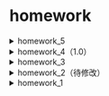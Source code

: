 # homework
<details>
  <summary>homework_5</summary>
  
# 降低未成年人犯罪率，切忌通过下调刑事责任年龄“一刀切” 
  
&emsp;&emsp;在知乎平台键入“未成年人犯罪”，位列榜首的问题即“未成年人保护法修订草案、预防未成年人犯罪法修订草案征集意见，你有什么想要提出的”，把支持修改刑法的回答包括在内，近**90%** 的答主支持修改现行政策，同时**超过半数**评论对我国法律制度持悲观态度，认为“提归提，能否改是另一码事”，且看前者，为什么大家呼吁修改现行政策呢？

&emsp;&emsp;不妨一探现行未成年人犯罪判刑规则和效力。《刑法》第十七条将十四、十六周岁作为是否负刑事责任或完全刑事责任的分水岭，并列出八项严重情节。综合《未成年人保护法》和《预防未成年人犯罪法》可以看出国家极力保护未成年人，并给予充足改过自新的机会。近年来，甚至有人提出“隐匿未成年人犯罪记录”的说法，但是这种保护似乎并非收效良好，这一判断暂且通过上海市“**未成年人再犯率**”数据一探究竟。

![](t5_1.jpg)  

&emsp;&emsp;既然现行政策有无效成分在，那目前呼声较高的举措——下调刑事责任年龄是否就是否有效、科学的呢？

&emsp;&emsp;刑事责任年龄下调实则是在变相加重政策的严厉程度，通过格兰杰因果关系检验（一种计量方法），可以确定政策的严厉性的确是引起未成年人犯罪率改变的原因，从短期来看，可以起到一定的威慑作用，但并非一劳永逸，将目光放到更长远的角度，下调刑事责任年龄可能导致未成年人犯罪率的不降反增。

![](t5_2.jpg) 

&emsp;&emsp;虽然有数据显示，在未成年罪犯占全部罪犯比例上升的同时，成年青少年（18~25岁）罪犯占全部罪犯人数比例在逐年下降，这种上升-下降的反差，一定程度上可以说明罪犯的低龄化。但是目前，这一简单、笼统的结论被反复强调，最终演变成为“16岁甚至14岁以下未成年人犯罪急剧增加”的粗糙印象。深究其关键，根据最高人民法院的统计来看，14岁以下的少年犯，尤其是严重犯罪案件虽然存在，但是极少数。由此也可以看出，单纯下调刑事责任年龄有盲目的成分在其中。

&emsp;&emsp;目前政策存在漏洞是不可否认的事实，但同时仍有较大的讨论空间。比如北京大学法学院的王新教授在访谈中就提到，英国有个处理方法叫**恶意补足年龄**，是与判例法法制土壤相结合的，可以借鉴，但是在套用的过程中仍然需要做本土化处理。

&emsp;&emsp;至于是否需要降低刑事责任年龄，有待进行深入调研，征求全社会的意见，并按照法律修订程序来严格操作，但至少有一点可以肯定，不能单纯停留在惩罚打击的层面。专家指出，法律与时俱进的调整，一定是从对**未成年人保护政策**的角度出发。社会、学校、家庭等因素对于青少年犯罪事前事后处置机制加以完善和修改，同样非常重要。

# 过程步骤

## 数据源

* 朱妙,李振武,张世欣.关于上海市未成年人重新犯罪情况的调研报告[J].上海公安高等专科学校学报,2014,24(03):31-39.

* 林维.未成年人犯罪统计数据研究[J].中国青年政治学院学报,2010,29(03):29-36.

* 《中国统计年鉴》（2012-2015）

* 《中国法律年鉴》（2012-2015）

* 人民网：《未成年人极端犯罪如何量刑处置》

## 方法来源

* 曾鹏,陈嘉浩.我国青少年犯罪的影响因素分析——基于时间序列数据的实证研究[J].青年研究,2019(03):47-56+95.

## 工具

Eviews、PS、Excel、Picular、web scraper、微词云

----

&emsp;&emsp;整体思路是先说明现行政策确实有问题在，具体收效不好可以通过未成年人再犯率来表现。

&emsp;&emsp;之后通过爬取知乎上“未成年人保护法修订草案、预防未成年人犯罪法修订草案征集意见，你有什么想要提出的”这个问题的评论，判断目前的态度走向，结合之前读到的一些评论，发现“下调刑事责任”年龄是目前比较火的议题，随后即探究这种举措是否有效。

&emsp;&emsp;证明的思路有两种：一是通过统计各国入刑年龄与该国未成年人犯罪率进行对比；二是通过计量模型判断因果关系。最终没有使用前者是考虑到各国文化、心理、经济等因素存在偏差，不容易控制变量。因此，通过使用格兰杰因果关系检验来确定“下调刑事责任年龄”是否真的能引起未成年人犯罪率下降。

&emsp;&emsp;格兰杰因果关系检验的原理是加入变量B后对变量A的预测效果优于未加入时，则说明变量B是引起变量A变化的原因。

&emsp;&emsp;本题选定的变量A即“未成年人犯罪率”，变量B是“下调刑事责任年龄”。

&emsp;&emsp;关于如何计算变量A，共看到两种方式：未成年罪犯数/未成年人总数；未成年罪犯数/罪犯总数。前者是查找的论文《我国青少年犯罪的影响因素分析——基于时间序列数据的实证研究》给出的计算方式，以及在询问6名同学之后得到的一致回答；后者是通过《中国儿童发展纲要》中给出的未成年人犯罪率得到的方法。综合考虑，选用前者。

&emsp;&emsp;《中国法律年鉴》可以直接看到未成年人罪犯的具体数值，用作分子。《中国统计年鉴》>人口>按年龄和性别分人口数给出0-4、5-9（……）年龄段的人数，即以5为距；但未成年人应当为18岁以下的群体，因此使用线性回归的方式计算出17岁及以下年龄的人数，用作分母。

&emsp;&emsp;等价代替“下调刑事责任年龄”的变量B选定思路如下：下调入刑年龄之后受刑人数必然增多，因为之前不被判刑的一部分人会被划进去，这就一定程度上代表政策严厉程度加重；而政策的严厉程度再转换一下可以通过判处五年及以上有期徒刑和死刑的人数占判决罪犯总数的比例来替代。

&emsp;&emsp;在确定变量B是引起变量A变化的原因之后，分别将二者视作自变量和因变量制作了折线图并拟合，R²>0.9接近1，说明拟合效果较好，也的确能看出随严厉程度加重，未成年人犯罪率上升的趋势。

&emsp;&emsp;制图本来想用flourish，后来还是对Excel更熟悉一些就用了Excel；背景色本来用了偏粉一些的颜色，后来觉得这个话题比较压抑，就改成了蓝色；第二张图主要想表现一个变量随另一个变化的趋势，因此把拟合用成红色，而实际的线做成了灰色。

# 选题思路

&emsp;&emsp;一开始不知道什么角度切入就去问了很多同学“关于未成年人犯罪你最想了解什么问题”，大家的回答基本上都是关于边界问题的探讨，比如什么样算严重、劳教应该是什么形式、如何去量化等等，甚至会有一些情绪化的表述，诸如“故意行为实在是恶劣，应该死刑”一类。后来回宿舍后又跟室友讨论，我们更觉得这是一个需要心理学、社会学等多因素定性判断的东西，很难用纯量化的指标去做解释，涉及人的议题似乎是有更多个体差异因素在里面。在讨论的过程中，涉及最多的话题就是“刑事责任年龄下调”，我想迟迟不去落实这种措施一方面跟我们国家司法工作人员不愿担责的态度有关，另一方面还需要客观衡量它的有效程度。为了形成一个闭环，我做了现行政策并非收效良好的证明，因此最后的落脚点是“现行政策有漏洞，要改，是个复杂的议题，不能单纯从入刑年龄一刀切上下手”。

&emsp;&emsp;在操作的过程中“入刑年龄下调”跟“未成年人犯罪率”的关系一直是一种被探讨的关系，倒是没有先入为主，这个时候做简单的线性回归不能说明谁是自变量、谁是因变量，于是就引入了格兰杰因果关系检验的方法，我也不知道该不该在新闻里用这种稍微有点复杂的计量方法，但为了说明问题还是用了。可是用完又发现有点像论文，不敢做格兰杰的图，就把两个变量根据因果关系分别当横轴和纵轴做了拟合，本来公式是摆在直线旁边的，后来觉得新闻里有公式好像有点奇怪就放在了注释了。直接看图说话好像不太科学，不敢下结论，可是用了又不像新闻……

&emsp;&emsp;这次作业还有一个纠结的地方就是未成年人犯罪率的计算，感觉统计公报有点魔幻。首先是《中国儿童发展纲要》中关于未成年人犯罪率的计算，似乎应该说是“罪犯的未成年率”，不过后来看到《中国统计年鉴》中人口统计方式好像就有点理解它的方法了，虽然人口统计指标有很多分类，但是没有按成年/未成年这样划分的，18岁以下的人数还要单算。

&emsp;&emsp;另外一方面没有做国内外对比的原因是，我认为文化、心理等因素对未成年人行为的影响是相当大的，因此法条对未成年人犯罪率的影响可能因国家、民族而异，这种对比没有办法控制变量，不够严谨，但是用公式说明问题实在有些枯燥，所以新闻到底有没有必要这么严格（？）
  
</details>

<details>
  <summary>homework_4（1.0）</summary>
  
# 作业

&emsp;&emsp;提到“垃圾+科技”，你的脑海中最先出现的检索出来的是什么？或许是流行的垃圾处理黑科技。但正如流行的商铺电子化一样，垃圾也不一定是实体的存在，“垃圾邮件”就是我们日常生活中逃离不开的形式之一。

![](t4_1.jpg)

&emsp;&emsp;自2016年以来，“垃圾邮件”的占比呈波动态势，看不出明显上升或下降的走势，但从2016年第4季度和2017年第3季度两处峰值不难发现，金融理财、依附于体育赛事的博彩项目是“垃圾邮件”的高发地带。

&emsp;&emsp;再进一步，发送“垃圾邮件”多的国家同样会成为靶子吗？那成为靶子的国家又一定会陷入“垃圾邮件”的圈套吗？

![](t4_2.jpg)

&emsp;&emsp;数据表明，上述两个问题的答案都是否定的。有趣的一点是，中国近年来发送“垃圾邮件”的比重日益升高，而内容多为电子促销券，这也在一定程度上反映出我国电商行业的蓬勃发展。

&emsp;&emsp;当然，随着科技的迭代、热点事件的发生，“垃圾邮件”的内容和数目也在不断变化，因此，为了不成为“被钓之鱼”，在解决实体垃圾的同时，警惕电子垃圾也十分必要。

# 步骤

数据来源：卡巴斯基实验室官网关于垃圾邮件的报告 

&emsp;&emsp;2015年及以前的记录单位是月份且没有年报，因此选择自2016年起记录每季度的数据。

&emsp;&emsp;选择的第一个指标是“Proportion of spam in email traffic”在整理过程中发现每年只有前三季度和年报，没有第四季度的数据，因此手动计算了每季度数据即当季三个月的均值，因此通过年报中显示的10-12月的数值计算出第四季度的对应值。

&emsp;&emsp;分析的时候发现没有规律，思路转变为寻找“垃圾邮件”发送高峰的起因，对应报告中的热点事件，找到一个是金融理财，再一个是与体育相关的博彩。

&emsp;&emsp;选择的第二个切入点与各国的发送、被针对和被成功针对的数据。分析的是2016-2018年每个维度内均在top10的国家，所占比例为三年数据的均值，将三项数据放在同一张图内，可以比较直观的看到每个维度下对应国家的“贡献值”。

&emsp;&emsp;第一张图基于柱状图呈现，想用一些跟邮件相关的元素就使用了蓝色铺满、红色填充的形式，一开始做的是只用红色邮件的叠加来体现柱子的高度，因为有些数据区分不是太明显，而且排列过密，效果不是很好，就更换了方式，最后叠上了对应数据的折线图并标出数据，在两峰值出注释了对应原因，为了不过于紧凑，删掉了部分位置的蓝色信封。

&emsp;&emsp;第二张本来想做桑基图，但是发现没有办法确定对应关系，而且国家不固定没有办法做雷达图，因此做了一张玫瑰图的拼图。

&emsp;&emsp;配色参考的网站是picular。使用的工具是镝数平台（玫瑰图）和PS。

# 选题思路

&emsp;&emsp;最先想到的是垃圾分类和可持续发展，同时想到的是能分类的不只是实体垃圾，电子垃圾也算，就打算从垃圾邮件这个角度切入。

&emsp;&emsp;在1991T上找到了两份相关报告，分别是《2019年电子邮件发送者评分报告》《2019年电子邮件基准报告》，在阅读第二份报告的过程根据该网页的推荐发现了卡巴斯基实验室的官网，在该网站追踪找到的比较详细的“垃圾邮件”数据报告。

&emsp;&emsp;一开始在kaggle上找到的数据是关于美国的邮件的，而卡巴斯基的数据恰好有全球的数据，在读报告的时候就想谁发的最多？没想到2018年中国超越美国成了top1，报告给出的解释是“内容多为电子购物券”，感觉这确实是一个比较流行且有时代特点的现象；同时也发现被针对的国家不一定容易“宕机”，比如德国一致是“靶榜”的top1，但巴西却一直是被成功针对的top1。

&emsp;&emsp;考虑到“垃圾邮件”对应“钓鱼”这种网络行为，所以最终把落点定在了警惕成为“被钓之鱼”上。

</details>



<details>
  <summary>homework_3</summary>

&emsp;&emsp;本次作业使用的数据集瑞典斯德哥尔摩国际和平研究所(SIPRI)发布的武器工业数据库（1949-2017）。

&emsp;&emsp;因为数据量大，涉及国家众多，所以设计了在世界地图上通过散点图的形式反映2015-2017三年来的数据（年份过多会造成点排布密集，影响阅读效度），国家军备投资力度通过“军事支出数据占政府总支出的百分比”表示。使用的平台是图表秀，但期待掌握的工具是Tableau，因为从配色、呈现效果等多方面看，后者是更优一些的，但前者比较适合“手残新手党”，只需填充数据和调整配色。

![](https://github.com/biugbang/homework/blob/master/2.JPG)

&emsp;&emsp;另一种处理数据的思路是展现综合实力排名前10位国家（美国、俄罗斯、中国、英国、法国、德国、印度、日本、加拿大、巴西）的武装力量。一方面，通过带有时间轴的散点图，分别将“军事支出数据占政府总支出的百分比”和“国家军事支出数据占GDP的百分比”作为横纵坐标，以“按当前美元（百万）计的国家军事支出数据”作为调整气泡大小的依据绘制成图。因为太过拖延，所以使用的平台还是“一键制图”的图表秀，希望我能在周末用AE完善这张图，因为在使用图表秀的过程中发现导出GIF的时长至多5秒，导致不得不删掉部分年份的数据。

![综合国力top10武装力量battle](https://github.com/biugbang/homework/blob/master/3.gif "综合国力top10武装力量battle")

&emsp;&emsp;最后一张图比较简单，其实可以直接Excel生成，但为了美观（和多用几个工具）我用了“镝数”平台完成折线图，使用的数据是2001-2017年“人均军费数据”通过趋势和数值看出10国个人为单位的武器购买力和动态，一定程度上反映非政府武装力量的强弱。

![综合国力top10非政府武器购买力走势](https://github.com/biugbang/homework/blob/master/1.JPG "综合国力top10非政府武器购买力走势")

&emsp;&emsp;本来还做了一张关于10个国家21世纪政府和非政府武装投入的桑基图，但个人投入比例过于小，图片不具观赏性，因此删除了图片。

&emsp;&emsp;其实还想制作一张以手枪为元素各国军事支出的图，在试图制作的过程中也产生一个疑问：数据新闻制作的结点在哪里？我本以为厘清数据、想好图表类型、找到工具就可以了，但在试图做这张图的过程中，我发现每一个图表大类下还有若干具细的分类，而具体到每一张图还有很多细节的问题要思考，比如手枪的图例要与整篇作品的风格相符等，当然原罪是我自己技能太弱以及英语太差（在做作业的过程中，我甚至因为没有找到英国而Google了所有国家的中文，最后发现英国是AK，之后觉得America好像怪怪的，检索发现美国是USA……）

&emsp;&emsp;除了之前了解和使用过的工具，结合选题的性质，我查阅了一篇题为“情报产品可视化展示模式和方法研究”的论文，论文中对于图表类型与信息呈现、平台工具的解释拓宽了我的视域，但在了解到众多工具并立下尽可能多学的flag之后我也不免疑问：究竟将几个工具掌握精还是在入门层面掌握更多工具的使用规则对于行业实操更有意义？


</details>

<details>
  
<summary>homework_2（待修改）</summary>

# （一）	我国还有哪些关于公共数据开放的条例或法规？

1.[《国务院关于印发促进大数据发展行动纲要的通知》（国发〔2015〕50号）](http://www.gov.cn/zhengce/content/2015-09/05/content_10137.htm)

2.[天津市促进大数据发展应用条例（2018/12/14）](http://www.tjrd.gov.cn/flfg/system/2018/12/17/030011277.shtml)

数据源：天津人大网	

具体位置：第二章 政务数据 第二节 数据共享 第三节 数据开放 第四章 开发应用

3.[杭州市政务数据资源共享管理暂行办法（杭政办函〔2015〕11号）](http://www.hangzhou.gov.cn/art/2015/3/31/art_807152_1052.html)

数据源：杭州市人民政府网

具体位置：八、数据共享以你雇佣

4.[武汉市政务数据资源共享管理暂行办法（武政办〔2015〕146号）](http://www.wuhan.gov.cn/hbgovinfo/szfxxgkml/fggw/bgtwj/201512/t20151230_43843.html)

数据源：武汉市人民政府网

具体位置：第三章 数据共享应用

5.[常德市政府数据资源共享管理暂行办法（常政办发〔2016〕18号）](http://www.changde.gov.cn/art/2016/7/13/art_8683_2645.html)

数据源：常德市人民政府

具体位置：第四章 共享应用

6.[温州市政务数据资源共享管理办法(试行)	（温政办〔2016〕138号）](http://www.wenzhou.gov.cn/art/2016/12/30/art_1229314_40769.html)

数据源：温州政府网

具体位置：第四章 数据资源共享

7.[浙江省公共数据和电子政务管理办法（省政府令354号 2017/3/27）](http://www.zj.gov.cn/art/2017/3/24/art_37172_290866.html)

数据源：浙江政府服务网

具体位置：第三部分 管理和应用

8.[贵阳市政府数据共享开放条例（2017/4/11）](http://www.guiyang.gov.cn/zwwgk/jcgk/jchgk/fggw/20180930/i1818010.html)

数据源：贵阳市人民政府网

具体位置：第三章 数据共享

9.[延安市政务数据资源共享管理暂行办法（延政办发〔2017〕44号）](http://www.yanan.gov.cn/gk/zfwj/szfbwj/292787.htm)

数据源：延安市人民政府网

具体位置：第四章 数据资源共享    第五章 数据资源开放

10.[巢湖市政务数据资源共享开放管理暂行办法（巢政办〔2018〕2号）](http://zwgk.hefei.gov.cn/zwgk/public/spage.xp?doAction=view&indexno=00326508X/201801-00098	)

数据源：合肥市政府信息公开网

具体位置：第三章 数据共享     第四章 数据开放

11.[江门市政务数据资源共享和开放管理暂行办法（草案）（2018/3/13）](http://www.jiangmen.gov.cn/szdwzt/jmzwfwsjglig/zwgk/ztgg/201901/t20190109_1799618.html)

数据源：江门市人民政府网

具体位置：第四章 政务数据共享     第五章 政务数据开放

12.[吉安市政务数据共享管理暂行办法（吉府办发〔2018〕10号）](http://www.jian.gov.cn/news-show-34573.html	)

数据源：吉安市人民政府网

具体位置：第五章 共享使用

13.[西安市政务数据资源共享管理办法（市政发〔2018〕47号）](http://www.xa.gov.cn/gk/zcfg/szfwj/5d49363ff99d6572b76b86ca.html)

数据源：西安市人民政府网

具体位置：第六章 共享与使用     第七章 开放与开发

14.[吉林省公共数据和一网通办管理办法(试行)（吉政发〔2019〕4号）](http://xxgk.jl.gov.cn/szf/gkml/201901/t20190117_5486564.html)

数据源：吉林省人民政府官网

具体位置：第四章 公共数据共享和开放

15.[佛山市政务数据资源管理办法（公众征求意见稿）（2019/5/7）](http://www.foshan.gov.cn/hdjl/yjzj/yjzqjs/201905/t20190507_7481597.html)

数据源：佛山市人民政府网

具体位置：第六章 数据共享使用       第七章 数据开放应用

16.[沈阳市政务数据资源共享开放条例（征求意见稿）（2019/7/11）](http://www.shenyang.gov.cn/html/SY/154700104418245/154700104418245/null/0441824526425348.html	)

数据源：沈阳市人民政府网

具体位置：第三章 政务数据资源的共享      第四章 政务数据资源的开放

17.[部省水运政务数据共享工作方案（交办水函〔2019〕1156号）](http://www.gov.cn/xinwen/2019-08/21/content_5423022.htm)

数据源：中央人民政府网	

18.[上海市公共数据开放暂行办法（沪府令21号	2019/9/10）](http://www.shanghai.gov.cn/nw2/nw2314/nw2319/nw2407/nw45024/u26aw62638.html)

数据源：上海政府网	

[官方解读](http://www.shanghai.gov.cn/nw2/nw2314/nw2319/nw41893/nw42230/u21aw1401306.html)


**思路**

&emsp;&emsp;在了解条例和法规的定义（条例是国家权力机关或行政机关依照政策和法令而制定并发布的；法规是法令、条例、规则和章程等法定文件的总称）之后，我首先尝试寻找有相关政策制定诉求和能力的相关政府和部门，发现一篇报道[王蕤,杨春立,余坦.政务数据共享的必要性[N].中国计算机报,2019-09-09(14).]( https://kns-cnki-net.w.cuc.edu.cn//KXReader/Detail?TIMESTAMP=637060867275706250&DBCODE=CCND&TABLEName=CCNDLAST2019&FileName=JSJB201909090140&RESULT=1&SIGN=zMS6pdi8gGjEoSnBRgeuLkKvWVU%3D)中提到目前我国有山东省、广东省、贵州省、浙江省、福建省、吉林省、广西壮族自治区、河南省、江西省、内蒙古自治区、重庆市、上海市12个省级大数据管理机构，以及广州市大数据管理局、沈阳市大数据管理局、成都市大数据管理局、兰州市大数据管理局、黄石市大数据管理局、保山市大数据管理局、咸阳市大数据管理局、昆明市大数据管理局、贵阳市大数据发展管理委员会、银川市大数据管理服务、宁波市大数据管理局、杭州市数据资源管理局、中卫市云计算和大数据发展服务局、合肥市数据资源局、酒泉市大数据管理局、黔南州大数据管理局、南通市大数据管理局、江门市大数据管理局、徐州市大数据管理局、深圳市龙岗区大数据管理局、五华区大数据管理局21个地市大数据管理局。

&emsp;&emsp;但在山东省和广东省数据管理局网站搜索之后，并没有找到类似《上海市公共数据开放暂行办法》的政策，意识到存在制定政策的有可能是上级部门等各种因素，以及通过名为[国脉电子商务网]( www.echinagov.com)的商业网站找到了上述具体33个管理局的名称，因此在该网站通过“国脉电子政务网 > 政策 > 政策库 > 大数据（内容标签）”的路径搜索相关条例、法规。最终共检索出294条相关信息，在Excel中分别通过“数据+条例/法规”“公共数据/政府数据+共享/公开”六种关键字组合筛选出17条满足条件的文件，罗列如上。


# (二)	国内外有哪些政府开放数据平台？ 

## 四川省

[成都市公共数据开放平台](http://www.cddata.gov.cn/)

[四川省人民政府网站](http://www.sc.gov.cn/10462/13797/index.shtml)

[雅安市人民政府数据开放栏目](http://www.yaan.gov.cn/shuju.html)

## 北京市

[北京市政务数据资源网](http://www.bjdata.gov.cn/jkfb/index.htm)

## 上海市

[上海市政府数据服务网](http://www.data.sh.gov.cn/home!toHomePage.action)

## 天津市

[天津市信息资源统一开放平台](https://data.tj.gov.cn/)

## 福建省

[福建省公共信息资源统一开放平台](https://data.fujian.gov.cn/odweb/)

[厦门市大数据开放平台](http://data.xm.gov.cn/)

## 广东省

[开放广东](http://gddata.gd.gov.cn/)

[广东省金融数据开放平台](http://210.76.74.192/)

[佛山市政府数据开放平台](http://www.foshan-data.cn/)

[深圳市政府数据开放平台](http://opendata.sz.gov.cn/)

[广州市政府数据统一开放平台](http://data.gz.gov.cn/)

[数据东莞](http://dataopen.dg.gov.cn/dataopen/)

[惠州市政府数据开放平台](http://data.huizhou.gov.cn/)

[珠海市民生数据开放平台](http://data.zhuhai.gov.cn/)

[广东省政府数据统一开放平台-潮州市](http://gddata.gd.gov.cn/index.php/data/ls/Type/0/v/344.html)

[广东省政府数据统一开放平台-河源市](http://gddata.gd.gov.cn/index.php/data/ls/Type/0/v/339.html)

[江门市数据开放平台](http://data.jiangmen.gov.cn/)

[中山市政府数据统一开放平台](http://zsdata.zs.gov.cn/web/index)

[肇庆市人民政府数据开放平台](http://www.zhaoqing.gov.cn/sjkf/)

## 贵州省

[贵阳市政府数据开放平台](http://www.gyopendata.gov.cn/)

[遵义市政府数据开放平台](http://www.zyopendata.gov.cn/)

[铜仁市政府数据开放平台](http://gztrdata.gov.cn/)

## 海南省

[海南省政府数据统一开放平台](http://data.hainan.gov.cn/)

## 河南省

[河南省公共数据开放平台](http://data.hnzwfw.gov.cn/odweb/)

## 江西省

[江西省政府数据开放网站](http://data.jiangxi.gov.cn/)

## 宁夏回族自治区

[宁夏回族自治区数据开放平台](http://ningxiadata.gov.cn/odweb/index.htm)

[石嘴山政府数据开放平台](http://szssjkf.nxszs.gov.cn/)

[银川市城市数据开放平台](http://data.yinchuan.gov.cn/)

## 山东省

[山东公共数据开放网](http://data.sd.gov.cn/)

[济南市公共数据开放网](http://www.jndata.gov.cn/)

[青岛公共数据开放网](http://data.qingdao.gov.cn/)

## 陕西省

[陕西省公共数据开放平台](http://www.sndata.gov.cn/)

## 浙江省

[浙江政务服务网“数据开放”专题网站](http://data.zjzwfw.gov.cn/)

[宁波市政府数据服务网](http://www.datanb.gov.cn/nbdatafore/web/indexpage.action)

## 安徽省

[合肥市政府数据开放平台](http://61.133.142.137)

[蚌埠市信息资源开放平台](http://data.bengbu.gov.cn/)

[黄山市人民政府数据开放栏目](http://www.huangshan.gov.cn/DataDevelopment/showTopicContentList/8/page_1.html)

## 湖北省

[武汉市政务公开数据服务网](http://www.wuhandata.gov.cn/whData/)

## 湖南省

[长沙市政府门户网站数据开放平台](http://www.changsha.gov.cn/data/)

## 江苏省

[苏州市政府数据开放平台](http://www.suzhou.gov.cn/dataOpenWeb/data)

[常州市政府数据开放平台](http://opendata.changzhou.gov.cn/)

## 黑龙江省

[哈尔滨市政府数据开放平台](http://data.harbin.gov.cn/)

## 新疆维吾尔自治区

[新疆维吾尔自治区政务数据开放网](http://data.xinjiang.gov.cn/index.html)

## 台湾

[台湾](http://data.gov.tw/)

## 香港

[資料一線通](DATA.GOV.HK https://data.gov.hk/sc/)

## 澳门

[澳门](https://www.dsec.gov.mo/home_zhmo.aspx)

--------

云南、内蒙古、广西、西藏、重庆、辽宁省、吉林省、河北省、山西省、甘肃省、青海省暂无。

--------

*信源：《[最全的中国开放数据(open data)及政府数据开放平台汇总](http://www.tanmer.com/blog/451)》*

----------

## 国外

[纽约政府开放数据平台](https://opendata.cityofnewyork.us/)

[旧金山政府开发数据网站San Fransisco Government Open Data](https://datasf.org/opendata/)

[休斯顿市开放数据门户网站](http://data.houstontx.gov/)

[美国官网数据超市](https://www.data.gov/)

[美国人口普查局United States Census Bureau](https://www.census.gov/)

[美国国家环境信息中心National Climatic Data Center – NOAA](https://www.ncdc.noaa.gov/)

[美国宇航局ClimateData.us ](http://www.climatedata.us/)

[瑞典统计局Sweden, Statistics](https://www.scb.se/en/)

[印度开放政府数据Open Government Data Platform India](https://data.gov.in/)

[新加坡政府开放数据平台](https://data.gov.sg/)

*信源：《[【Open Data】国外开放数据中心及政府数据开放平台汇总]( http://www.tanmer.com/blog/537)》*

-----------

**除了上述网站外，《数据新闻概论（第二版）一书》还提到以下满足要求的平台：**

[英国政府网站](GOV.uk)

[美国联邦政府官方网站](USA.gov)

[英国政府数据网站](data.gov.uk)

[“国家数据”平台](data.stats.gov.cn)

[中国政府网](gov.cn)

# (三)	2012-2018年各季度GDP增速

&emsp;&emsp;在国家统计局数据库>[季度数据](http://data.stats.gov.cn/easyquery.htm?cn=B01)>指标>国民经济核算目录下分别找到国内生产总值（现价）和国内生产总值（不变价）自2018年第四季度至2011年第一季度的数据，由于网站只能一次性出现18个季度的数据，因此2014年及之前的数据需通过键入“年份+代表季度的字母”查找。

&emsp;&emsp;通过季度间差值/上一季度的数据和同期差值/上一期数据分别计算得出名义环比/同比（现价）和实际环比/同比（不变价）的值，通过查找资料发现实际与名义增速之间的区别在于平减指数，有时用CPI替换，但使用这两个指数的意义也在于消除通货膨胀等现实因素造成的差距，所以推断不变价数据计算得出的增速为实际增速。

&emsp;&emsp;但是，在与官方网站给出的环比数据进行对比发现与我个人的计算结果不同，这其中可能还有一些繁杂的计算有待之后深入了解，具体数据和计算过程如下（鼠标悬停在图片上可以看到图表标题）。

--------

![现价数据](https://github.com/biugbang/homework_2/raw/master/1.png "现价数据")

---------

![现价_环比](https://github.com/biugbang/homework_2/raw/master/2.png "现价_环比")

---------

![现价_同比](https://github.com/biugbang/homework_2/raw/master/3.png "现价_同比")

-----------

![不变价数据](https://github.com/biugbang/homework_2/raw/master/4.png "不变价数据")

----------
 
![不变价_环比](https://github.com/biugbang/homework_2/raw/master/5.png "不变价_环比")

-----------

![不变价_同比](https://github.com/biugbang/homework_2/raw/master/6.png "不变价_同比")

----------

![官方环比数据](https://github.com/biugbang/homework_2/raw/master/7.png "官方环比数据") 

-------------

![官方环比数据统计图](https://github.com/biugbang/homework_2/raw/master/8.png "官方环比数据统计图")

</details>

<details>
<summary>homework_1</summary>

# 一、	收集及可视化过程操作、感想

&emsp;&emsp;其实最开始想到的选题是每天听了哪些歌（网易云音乐有“最近播放”列表，但我总是会忘记当天听的第一首歌是什么），跟哪些人聊了天、聊了什么，每天在微博上浏览了哪些话题，但最后我考虑了很多天，因为觉得我一旦想要搜集，而且还属于比较隐私的数据，我的行为必定会受到影响，比如我肯定会为了表现自己坚定好学而少点击娱乐消息，会为了让自己看起来有点音乐品味而少听旋律洗脑的“口水歌”，以及为了表现出彬彬有礼、说话得体而克制发最常用的“哈哈哈哈哈哈哈”。

&emsp;&emsp;综合考虑，在初步定下的选定中，可行性最高的是搜集“在看”列表中的好友姓名和阅读的文章。但考虑到这样搜集最后呈现出来的效果可能会涉及好友的隐私，这个思路便作罢。

&emsp;&emsp;回到我自己身上，我想或许我可以综合一下各类指标平衡来对自己的日常生活做一个评估，看看自己把时间都花在了哪里，也顺便挖掘一下自己的兴趣爱好和性格特点的内在联系。

&emsp;&emsp;抱着这样的想法我初步决定把自己的生活分为四个维度：学习（读书、写作业、背单词等）、娱乐（听音乐、刷微博、看综艺等）、日常环节（吃饭、洗漱）以及社交（聊天、朋友圈点赞、评论等）。

&emsp;&emsp;随着条目的逐渐细化，我发现我试图建立的评价体系并没有越来越清晰，反而更繁复、更说不清了。于是我决定在三级指标的基础上捏合一些指标为二级指标。也随着自己第一步没有掌握好绘图的尺寸，导致圆盘不能过度细分，因此将错就错，做出了上课、吃饭、看书、睡觉、参加国庆爱国活动这样几个大类，其中特殊标出的是给我留下深刻印象的事件。

&emsp;&emsp;在我自己的第一张手绘作业中，我选择用变体时间轴的形式展示9月21日0:00至9月25日24：00五天的日常，之所以选这几天以及作业交迟的原因是因为我个人遇到一件我自认为20年人生经历的至暗时刻，也就是我在手稿中完全涂黑的时段。

&emsp;&emsp;为了让自己尽可能多的运用图形思维，也尽可能少地使用汉字，我选择用色彩表示情绪和分类。首先是蓝色，既代表我的日常活动——溜达，又代表睡眠。前者通常与音乐相伴随，虽然我没有做最后的定量统计，但根据我个人的回忆，在情绪低落期间我通常听“李荣浩”的歌曲，情绪高亢的阶段，我通常听比较“甜”的韩文歌曲；而后者，在区域较大的地方，我画了最常用的“晚安”表情包，区域较小的位置则用三个Z或“Hulu”的拟声词来指代。绿色代表日常起居：洗漱、在路上行走以及餐食非常不同的三餐。紫色代表读书，这段期间我主要读了《飘》，因此用此书的英文名、缩写或作者名字指代。棕色、黄色代表上课时间，为了简便处理不把时间切的过碎，我将课间时间等分到课堂和前一个活动上。

&emsp;&emsp;此外，我用颜色的深浅和圆形的位置来代表我的情绪状态。圆形与时钟形状类似，因此24等分可以代表一天24小时，我将纸张对折，折痕代表我毫无情绪波动的状态，折痕以下的区域代表我心情低落的状态，我用圆的位置逐渐上升至折痕以上表达我的心情逐渐有所好转。折痕以下的部分颜色比较深，而以上的部分颜色更为明亮。我认为这样表示情绪更为直观。

&emsp;&emsp;，这是我与同学通话过程中的一个小插曲，他的耳机坏了，所以其中一个耳机的部分音量采用了静音的图表；再一个是爬虫课，我试图用乱序排列的#、*、Python图表、换行符等来表示；还有一个是Monday的小喇叭代表我跟妈妈的争吵，梗出自我的爸爸，他会说妈妈是“小喇叭开始广播啦”。

![add image](https://github.com/biugbang/homework_1/raw/master/手绘作业_1.jpg)

&emsp;&emsp;第二张手绘作品是我在没有统计“在看”、每天听的音乐、看的话题等操作后曲线救国的路线。这个灵感来自于QQ空间的“周报”，其内容是分析用户这一周访客的性别占比、年龄占比和第一个访客及访问次数最多的访客。这是基于数据抓取给出的一个相对巨细的用户访客画像，但实际上再细一步，根据我们自己对好友的了解，我们可以将信息进一步细化，我统计了跟第一张手绘图同期的QQ说说和微信朋友圈内容，用两个平台特有的图标代表点赞和评论，因为与我互动的只有高中和大学同学，且女生居多，大学男同学和高中男同学未在同一动态的点赞和评论中同时出现，所以我将每一条动态的互动好友分为三类：男生、大学女同学和高中女同学，并用同一色系的不同颜色表示，其中比较特殊的是9月23号的微信朋友圈混入了我的表哥，我用橙色标注了出来。脱敏的处理就非常拙劣了，看起来像是一些不可名状的内容，但其实是我个人比较负面或者幼稚的言论，我觉得不好意思放在作业里上交。

![add image](https://github.com/biugbang/homework_1/raw/master/手绘作业_2.jpg)

&emsp;&emsp;这次作业是我第一次尝试不将数据认为是纯数字的基础上所做的呈现。我对“数据新闻”中的“数据”第一次改观发生在阅读《数据新闻概论》之后，按照我初始的理解，也是我报考这个专业的原因，数据新闻较传统新闻的区别在于引入数据使报道在纯文字的基础上更为客观，加之对数理知识的热爱，我对数据的认知就更局限于数字处理的技巧决定了数据新闻水平的高低。后来通过学习，我意识到这是一种较技术决定更为局限的认知，数据不仅是数字，更为广义的层面它代表一种处理资料的方式。

&emsp;&emsp;确实，当数据被理解为资料的时候有一种打开新世界大门的感觉。但在实操过程中我还意识到很多不足，首先我第一份手绘作业的数据收集方式是回忆，虽然这使得我对情绪的评价较为客观，但也是我所罗列的时间基本上都是正点的原因，我没有办法回忆起更巨细的东西，但如果我真的即时记下的话，就像我想立社交媒体人设一样，我的行为一定会受到影响，所以我甚至想是不是真的只有大数据才公正呢？可是我做第二张手绘作业的时候我又发现，大数据的结果看似有针对性性实际不然，我的空间访客女同学居多不假，但我的历个阶段女同学多于男同学也是事实。非常希望老师在课堂上能给出解答、指点：究竟什么样的数据收集方式更合理一些？即时收集还是“出其不备”？

# 二、	你认为日常生活中哪些数据是被搜集的？被谁搜集了？

&emsp;&emsp;我认为被搜集的数据大致分为两种：一种是被主动透露出去的，另一种是被被动搜集走的。主动的方式可以举这样一个例子：我们想要领取某种福利，比如领取取暖补助，为满足要求就要事先说清楚自己的住房面积、家庭人口数，地方办事处接收到的数据就是被有特定需求的人主动透露出去的。被动被搜集的数据也分自愿和非自愿两类，自愿的，比如说学校每年的信息采集，作为个人而言我们是很难自己主动去找个机器输入自己认为的基本信息，但学校在搜集的时候我们也不会拒绝，因为我们也知道这是为了我们自己日后更好的享受校园生活而做的前期准备；非自愿被搜集比如很多APP，我们为了正常使用不得不开一些权限，但很多时候可以发现，针对性内容的推送其实跟开了权限有很大关系，这不仅会造成内卷化，甚至可能窃取不必要的隐私；再如社会上流通的贩卖信息的行为，我们不定期街道的推销电话就是很好的例证。

&emsp;&emsp;被谁搜集了？在我看来是被有利可图者搜集了，APP搜集了用户喜好，针对性推送产品，一定程度上就提高了电商市场的活力；电话推销也是如此，容易上当受骗的老年群体就是正中下划的典型；而被主动透露的数据看起来提供方需求更强烈，但接收方也是或为了更顺利的工作、或为了日后存档等目的而搜集，只是对比之下表现不算突出罢了。

&emsp;&emsp;总体来看，我认为善用数据能获得的利好是很多的，但前提是善用，也希望自己能够掌握在不侵犯别人权利的前提下搜集有用数据的能力。

</details>

